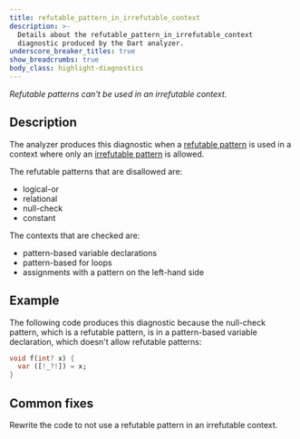 ```yaml
---
title: refutable_pattern_in_irrefutable_context
description: >-
  Details about the refutable_pattern_in_irrefutable_context
  diagnostic produced by the Dart analyzer.
underscore_breaker_titles: true
show_breadcrumbs: true
body_class: highlight-diagnostics
---
```


_Refutable patterns can't be used in an irrefutable context._

## Description

The analyzer produces this diagnostic when a [refutable pattern][] is used
in a context where only an [irrefutable pattern][] is allowed.

The refutable patterns that are disallowed are:
- logical-or
- relational
- null-check
- constant

The contexts that are checked are:
- pattern-based variable declarations
- pattern-based for loops
- assignments with a pattern on the left-hand side

## Example

The following code produces this diagnostic because the null-check
pattern, which is a refutable pattern, is in a pattern-based variable
declaration, which doesn't allow refutable patterns:

```dart
void f(int? x) {
  var ([!_?!]) = x;
}
```

## Common fixes

Rewrite the code to not use a refutable pattern in an irrefutable context.

[irrefutable pattern]: /resources/glossary#irrefutable-pattern
[refutable pattern]: /resources/glossary#refutable-pattern

